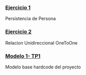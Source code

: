 ### [Ejercicio 1][1]
Persistencia de Persona

### [Ejercicio 2][2]
Relacion Unidireccional OneToOne

### [Modelo 1- TP1][3]
Modelo base hardcode del proyecto


<!-- Links -->
[1]: https://github.com/JulianAgPerez/Programacion-3/tree/Ejercicio1
[2]: https://github.com/JulianAgPerez/Programacion-3/tree/Ejercicio2
[3]: https://github.com/JulianAgPerez/Programacion-3/tree/Tp1
